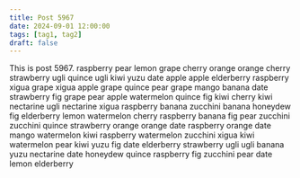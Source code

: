 ```yaml
---
title: Post 5967
date: 2024-09-01 12:00:00
tags: [tag1, tag2]
draft: false
---
```

This is post 5967.
raspberry
pear
lemon
grape
cherry
orange
orange
cherry
strawberry
ugli
quince
ugli
kiwi
yuzu
date
apple
apple
elderberry
raspberry
xigua
grape
xigua
apple
grape
quince
pear
grape
mango
banana
date
strawberry
fig
grape
pear
apple
watermelon
quince
fig
kiwi
cherry
kiwi
nectarine
ugli
nectarine
xigua
raspberry
banana
zucchini
banana
honeydew
fig
elderberry
lemon
watermelon
cherry
raspberry
banana
fig
pear
zucchini
zucchini
quince
strawberry
orange
orange
date
raspberry
orange
date
mango
watermelon
kiwi
raspberry
watermelon
zucchini
xigua
kiwi
watermelon
pear
kiwi
yuzu
fig
date
elderberry
strawberry
ugli
ugli
banana
yuzu
nectarine
date
honeydew
quince
raspberry
fig
zucchini
pear
date
lemon
elderberry
